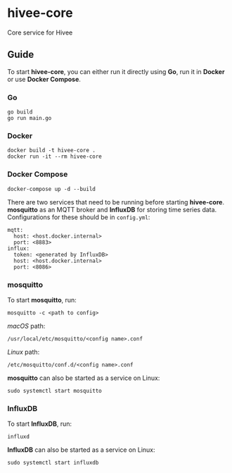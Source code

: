 # hivee-core

Core service for Hivee

## Guide

To start **hivee-core**, you can either run it directly using **Go**, run it in **Docker** or use **Docker Compose**.

### Go

```
go build
go run main.go
```

### Docker

```
docker build -t hivee-core .
docker run -it --rm hivee-core
```

### Docker Compose

```
docker-compose up -d --build
```

There are two services that need to be running before starting **hivee-core**. **mosquitto** as an MQTT broker and **InfluxDB** for storing time series data. Configurations for these should be in `config.yml`:
```
mqtt:
  host: <host.docker.internal>
  port: <8883>
influx:
  token: <generated by InfluxDB>
  host: <host.docker.internal>
  port: <8086>
```

### mosquitto

To start **mosquitto**, run:
```
mosquitto -c <path to config>
```

*macOS* path:
```
/usr/local/etc/mosquitto/<config name>.conf
```

*Linux* path:
```
/etc/mosquitto/conf.d/<config name>.conf
```

**mosquitto** can also be started as a service on Linux:
```
sudo systemctl start mosquitto
```

### InfluxDB

To start **InfluxDB**, run:
```
influxd
```

**InfluxDB** can also be started as a service on Linux:
```
sudo systemctl start influxdb
```
